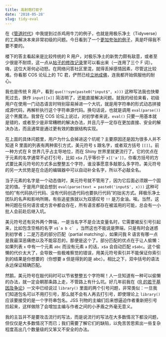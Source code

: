 ```yaml
---
title: 高射炮打蚊子
date: '2018-05-28'
slug: tidy-eval
---
```


在《[管道时代](/cn/2017/07/long-live-the-pipe/)》中我提到过杀鸡用牛刀的例子，也就是用极乐净土（Tidyverse）的工具解决本来非常初级的问题。今日看到了一个[更加夸张的例子](https://stackoverflow.com/q/50564632/559676)，真是吓得我不要不要的。

楼下的答主看起来是比较传统的 R 用户，对极乐净土的新势力颇有敌意，或者至少很是不耐烦，这一点从[帖子的修改记录](https://stackoverflow.com/posts/50565416/revisions)里可以看出来（一连用了三个 F 词）。嗨，这位大哥何必动怒。在网络问答社区里混，就得丢掉感情因素，尽管这比较难。你看那 COS 论坛上的 TC 君，俨然已经[立地成佛](https://d.cosx.org/d/420008/9)，连我都开始佩服他的耐心。

我也是传统 R 用户，看到 `quo(!!sym(paste0("input$", x)))` 这种写法我也快晕死过去，换作 `input[[x]]` 简洁明了，还能直接解决问题。就我的经验来看，初级用户在使用一门动态语言时特别容易掉进一个大坑，就是用字符串的形式动态拼接成源代码，再解析执行这个字符串源代码。换句话说，也就是调用 `eval(parse())` 这个黑魔法。我曾在 COS 论坛上说过，对初学者来说，`eval()` 只要一用基本就是错的，或者至少是非常糟糕的解决办法，并且几乎一定存在更加直接、安全的解决办法，而且通常是通过更有效的数据结构实现。

在上面的具体问题里，用户为什么会掉进这个坑呢？主要原因还是因为很多人并不知道 R 里面的列表有两种索引方式，美元符号 `$` 跟名字，或者双方括号 `[[]]`。前一种方式在 R 世界几乎占主导地位，而在 Shiny 世界里就更流行了。它的优点在于元素的名字通常不必打引号，比如 `x$a` 几乎等价于 `x[['a']]`，你看方括号的方式要比美元符号的方式多出整整五个字符，谁没事愿意多敲那么多字符。美元符号的另一大优势是在合适的编辑器中可以自动补全名字，所以不必敲全名。

当子元素的名字是一个动态值时，美元符号就不管用了，因为它后面必须跟一个固定的值。于是用户就会想到 `eval(parse(text = paste0('input$', x)))` 这种可怕的“有代码执行代码、没有代码创造代码也要执行代码”的拙劣方式。拜极乐净土团队的名声和影响所赐，有些追星族就以为双感叹号 `!!` 是万金油。唉。当然，这种问题在任何语言或方言中都会存在，所有语言都存在被滥用的可能，总会有一小批人会前赴后继入坑。

美元符号还有另外两个弊端，一是当名字不是合法变量名时，它需要被反引号引起来，比如包含空格的名字 ``x$`a b c` ``，当然这也不能说是弊端，只是有时会迷惑到初学者；二是万恶的部分匹配（partial matching），如果问我 R 语言有哪一点是我最深恶痛绝以及不能容忍的，那便是这个了。部分匹配的优点在于让人偷懒：如果列表 `x` 中有一个元素 `abc` 而没有元素 `a` 的话，`x$a` 会自动匹配 `x$abc`。这个偷懒的代价太大了，会导致一些极难察觉的错误，用美元符号索引并不能保证你索引到的结果是你想要的（你想要 a 但是得到的是 abc）。相比之下，双中括号的语法永远保证精确匹配。

然鹅，美元符号在敲代码时可以节省整整五个字符啊！人一旦知道有一种可以偷懒的办法，就一定会朝那条路上走，不管路上有什么坑。好几年前我在《[R 的若干基因及争论](/cn/2012/09/equal-and-arrow/)》一文中已经说过 `library()` 里面的两个引号问题，非常类似：一旦我们知道包名可以不用打引号，那么就不会有人再去打引号，即使理论上 `library()` 应该要接受的是一个字符串包名。JSS 刊物的主编们后来想逼迫作者重新把引号捡起来，这样做除了会增加主编与作者之间的小矛盾之外毫无意义。

我的主旨并不是要攻击流行的写法，而是说流行的写法在大多数情况下都没问题，但仅仅是大多数情况下而已；我们需要了解它们的缺陷，以免苦苦思索出一些复杂程度高出几个数量级的又笨又不安全的办法。
